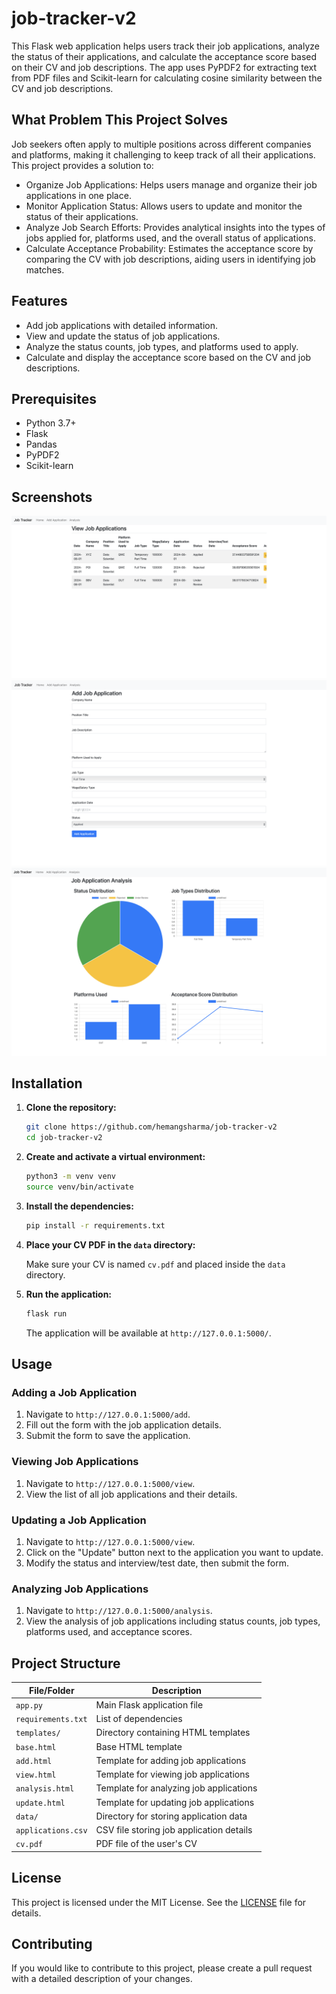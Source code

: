 # job-tracker-v2

This Flask web application helps users track their job applications, analyze the status of their applications, and calculate the acceptance score based on their CV and job descriptions. The app uses PyPDF2 for extracting text from PDF files and Scikit-learn for calculating cosine similarity between the CV and job descriptions.

## What Problem This Project Solves

Job seekers often apply to multiple positions across different companies and platforms, making it challenging to keep track of all their applications. This project provides a solution to:

- Organize Job Applications: Helps users manage and organize their job applications in one place.
- Monitor Application Status: Allows users to update and monitor the status of their applications.
- Analyze Job Search Efforts: Provides analytical insights into the types of jobs applied for, platforms used, and the overall status of applications.
- Calculate Acceptance Probability: Estimates the acceptance score by comparing the CV with job descriptions, aiding users in identifying job matches.

## Features

- Add job applications with detailed information.
- View and update the status of job applications.
- Analyze the status counts, job types, and platforms used to apply.
- Calculate and display the acceptance score based on the CV and job descriptions.

## Prerequisites

- Python 3.7+
- Flask
- Pandas
- PyPDF2
- Scikit-learn

## Screenshots

![1](screenshots/1.png)
![2](screenshots/2.png)
![3](screenshots/3.png)

## Installation

1. **Clone the repository:**

    ```bash
    git clone https://github.com/hemangsharma/job-tracker-v2
    cd job-tracker-v2
    ```

2. **Create and activate a virtual environment:**

    ```bash
    python3 -m venv venv
    source venv/bin/activate
    ```

3. **Install the dependencies:**

    ```bash
    pip install -r requirements.txt
    ```

4. **Place your CV PDF in the `data` directory:**

    Make sure your CV is named `cv.pdf` and placed inside the `data` directory.

5. **Run the application:**

    ```bash
    flask run
    ```

    The application will be available at `http://127.0.0.1:5000/`.

## Usage

### Adding a Job Application

1. Navigate to `http://127.0.0.1:5000/add`.
2. Fill out the form with the job application details.
3. Submit the form to save the application.

### Viewing Job Applications

1. Navigate to `http://127.0.0.1:5000/view`.
2. View the list of all job applications and their details.

### Updating a Job Application

1. Navigate to `http://127.0.0.1:5000/view`.
2. Click on the "Update" button next to the application you want to update.
3. Modify the status and interview/test date, then submit the form.

### Analyzing Job Applications

1. Navigate to `http://127.0.0.1:5000/analysis`.
2. View the analysis of job applications including status counts, job types, platforms used, and acceptance scores.

## Project Structure


| File/Folder         | Description                                       |
|---------------------|---------------------------------------------------|
| `app.py`            | Main Flask application file                       |
| `requirements.txt`  | List of dependencies                              |
| `templates/`        | Directory containing HTML templates               |
| `base.html`         | Base HTML template                                |
| `add.html`          | Template for adding job applications              |
| `view.html`         | Template for viewing job applications             |
| `analysis.html`     | Template for analyzing job applications           |
| `update.html`       | Template for updating job applications            |
| `data/`             | Directory for storing application data            |
| `applications.csv`  | CSV file storing job application details          |
| `cv.pdf`            | PDF file of the user's CV                         |


## License

This project is licensed under the MIT License. See the [LICENSE](LICENSE) file for details.

## Contributing

If you would like to contribute to this project, please create a pull request with a detailed description of your changes.



